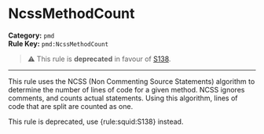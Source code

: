 
# NcssMethodCount
**Category:** `pmd`<br/>
**Rule Key:** `pmd:NcssMethodCount`<br/>
> :warning: This rule is **deprecated** in favour of [S138](https://rules.sonarsource.com/java/RSPEC-138).

-----

This rule uses the NCSS (Non Commenting Source Statements) algorithm to determine the number of lines of code for a given method. NCSS ignores comments, and counts actual statements. Using this algorithm, lines of code that are split are counted as one.

<p>
  This rule is deprecated, use {rule:squid:S138} instead.
</p>

